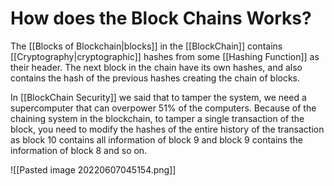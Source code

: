 # How does the Block Chains Works?

The [[Blocks of Blockchain|blocks]] in the [[BlockChain]] contains [[Cryptography|cryptographic]] hashes from some [[Hashing Function]] as their header. The next block in the chain have its own hashes, and also contains the hash of the previous hashes creating the chain of blocks.

In [[BlockChain Security]] we said that to tamper the system, we need a supercomputer that can overpower 51% of the computers. Because of the chaining system in the blockchain, to tamper a single transaction of the block, you need to modify the hashes of the entire history of the transaction as block 10 contains all information of block 9 and block 9 contains the information of block 8 and so on.

![[Pasted image 20220607045154.png]]

